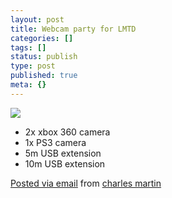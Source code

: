```yaml
---
layout: post
title: Webcam party for LMTD
categories: []
tags: []
status: publish
type: post
published: true
meta: {}
---
```


[![](http://posterous.com/getfile/files.posterous.com/charlesmartin/rdAcscVrIEXg91sYkx0tF8lHVDXXQV2whh5kzC237bmlDJ2upzwBDRxF55gw/photo.jpg.scaled.500.jpg)](http://posterous.com/getfile/files.posterous.com/charlesmartin/dbzgQH5JGPYgj1LTkfAx9ud1R3qfP9GadkwebvU6zPXobxFl3mYizpHdxe8o/photo.jpg) 

- 2x xbox 360 camera 
- 1x PS3 camera 
- 5m USB extension 
- 10m USB extension 

[Posted via email](http://posterous.com)  from 
[charles martin](http://charlesmartin.posterous.com/webcam-party-for-lmtd)